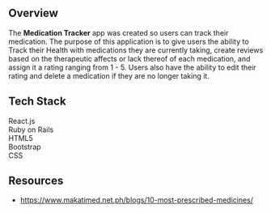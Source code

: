 
## Overview
The **Medication Tracker** app was created so users can track their medication. The purpose of this application is to give users the ability to Track their Health with medications they are currently taking, create reviews based on the therapeutic affects or lack thereof of each medication, and assign it a rating ranging from 1 - 5. Users also have the ability to edit their rating and delete a medication if they are no longer taking it.


## Tech Stack

React.js<br>
Ruby on Rails<br>
HTML5<br>
Bootstrap<br>
CSS

## Resources

- https://www.makatimed.net.ph/blogs/10-most-prescribed-medicines/



